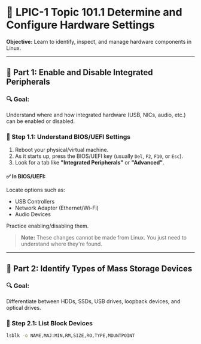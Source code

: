 # 🧪 LPIC-1 Topic 101.1 Determine and Configure Hardware Settings

**Objective:** Learn to identify, inspect, and manage hardware components in Linux.

---

## 🔸 Part 1: Enable and Disable Integrated Peripherals

### 🔍 Goal:
Understand where and how integrated hardware (USB, NICs, audio, etc.) can be enabled or disabled.

### 📌 Step 1.1: Understand BIOS/UEFI Settings

1. Reboot your physical/virtual machine.
2. As it starts up, press the BIOS/UEFI key (usually `Del`, `F2`, `F10`, or `Esc`).
3. Look for a tab like **"Integrated Peripherals"** or **"Advanced"**.

#### ✅ In BIOS/UEFI:
Locate options such as:

- USB Controllers  
- Network Adapter (Ethernet/Wi-Fi)  
- Audio Devices  

Practice enabling/disabling them.

> **Note:** These changes cannot be made from Linux. You just need to understand where they're found.

---

## 🔸 Part 2: Identify Types of Mass Storage Devices

### 🔍 Goal:
Differentiate between HDDs, SSDs, USB drives, loopback devices, and optical drives.

### 📌 Step 2.1: List Block Devices

```bash
lsblk -o NAME,MAJ:MIN,RM,SIZE,RO,TYPE,MOUNTPOINT
